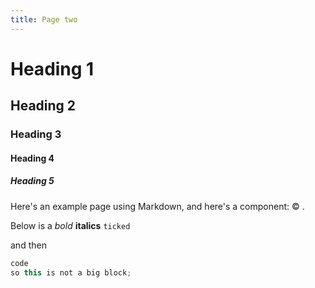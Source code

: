 ```yaml
---
title: Page two
---
```


<script lang="ts">
	import Year from "$lib/components/Year.svelte"
</script>

# Heading 1
## Heading 2
### Heading 3
#### Heading 4
##### Heading 5

Here's an example page using Markdown, and here's a component: © <Year from={2020} />.

Below is a *bold* **italics**
`ticked`

and then

```js
code
so this is not a big block;
```
